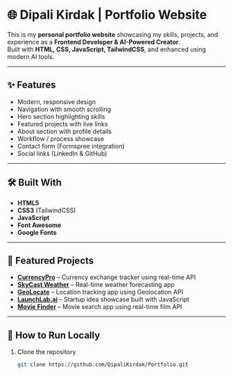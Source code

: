 # 🌐 Dipali Kirdak | Portfolio Website  

This is my **personal portfolio website** showcasing my skills, projects, and experience as a **Frontend Developer & AI-Powered Creator**.  
Built with **HTML, CSS, JavaScript, TailwindCSS**, and enhanced using modern AI tools.  

---




## ✨ Features  
- Modern, responsive design  
- Navigation with smooth scrolling  
- Hero section highlighting skills  
- Featured projects with live links  
- About section with profile details  
- Workflow / process showcase  
- Contact form (Formspree integration)  
- Social links (LinkedIn & GitHub)  

---

## 🛠️ Built With  
- **HTML5**  
- **CSS3** (TailwindCSS)  
- **JavaScript**  
- **Font Awesome**  
- **Google Fonts**  

---

## 📂 Featured Projects  

- **[CurrencyPro](https://currencypros.netlify.app/)** – Currency exchange tracker using real-time API  
- **[SkyCast Weather](https://skycast26.netlify.app/)** – Real-time weather forecasting app  
- **[GeoLocate](https://geolocate15.netlify.app/)** – Location tracking app using Geolocation API  
- **[LaunchLab.ai](https://launchlab-ai.netlify.app/)** – Startup idea showcase built with JavaScript  
- **[Movie Finder](https://moviefinder18.netlify.app/)** – Movie search app using real-time film API  

---


## 📂 How to Run Locally  

1. Clone the repository  
   ```bash
   git clone https://github.com/DipaliKirdak/Portfolio.git